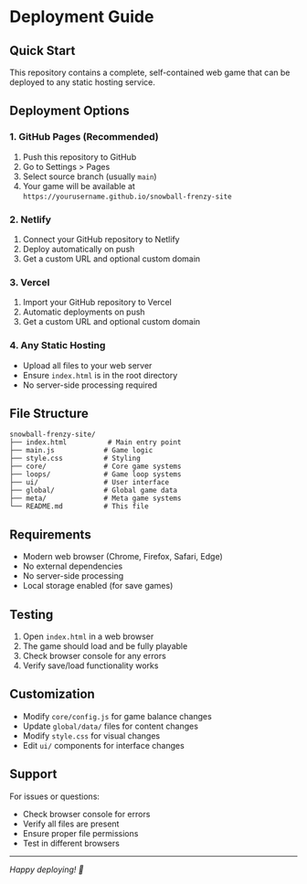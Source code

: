 # Deployment Guide

## Quick Start

This repository contains a complete, self-contained web game that can be deployed to any static hosting service.

## Deployment Options

### 1. GitHub Pages (Recommended)
1. Push this repository to GitHub
2. Go to Settings > Pages
3. Select source branch (usually `main`)
4. Your game will be available at `https://yourusername.github.io/snowball-frenzy-site`

### 2. Netlify
1. Connect your GitHub repository to Netlify
2. Deploy automatically on push
3. Get a custom URL and optional custom domain

### 3. Vercel
1. Import your GitHub repository to Vercel
2. Automatic deployments on push
3. Get a custom URL and optional custom domain

### 4. Any Static Hosting
- Upload all files to your web server
- Ensure `index.html` is in the root directory
- No server-side processing required

## File Structure

```
snowball-frenzy-site/
├── index.html          # Main entry point
├── main.js            # Game logic
├── style.css          # Styling
├── core/              # Core game systems
├── loops/             # Game loop systems
├── ui/                # User interface
├── global/            # Global game data
├── meta/              # Meta game systems
└── README.md          # This file
```

## Requirements

- Modern web browser (Chrome, Firefox, Safari, Edge)
- No external dependencies
- No server-side processing
- Local storage enabled (for save games)

## Testing

1. Open `index.html` in a web browser
2. The game should load and be fully playable
3. Check browser console for any errors
4. Verify save/load functionality works

## Customization

- Modify `core/config.js` for game balance changes
- Update `global/data/` files for content changes
- Modify `style.css` for visual changes
- Edit `ui/` components for interface changes

## Support

For issues or questions:
- Check browser console for errors
- Verify all files are present
- Ensure proper file permissions
- Test in different browsers

---

*Happy deploying! 🚀*
